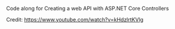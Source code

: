 Code along for Creating a web API with ASP.NET Core Controllers

Credit: https://www.youtube.com/watch?v=kHdzlrtKVlg
